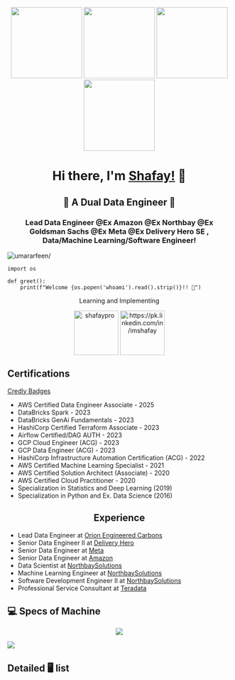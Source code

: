 <p align="center"> <img src="https://octodex.github.com/images/vinyltocat.png" height="160px" width="160px"> <img src="https://octodex.github.com/images/daftpunktocat-thomas.gif" height="160px" width="160px"> <img src="https://octodex.github.com/images/daftpunktocat-guy.gif" height="160px" width="160px"> <img src="https://octodex.github.com/images/Robotocat.png" height="160px" width="160px"></p>

<h1 align="center">Hi there, I'm <a href="https://github.com/shafaypro"  target="_blank">Shafay!</a> 👋</h1>


<h2 align="center">👋 A Dual Data Engineer 👋</h2>
    
<h3 align="center">Lead Data Engineer @Ex Amazon @Ex Northbay @Ex Goldsman Sachs @Ex Meta @Ex Delivery Hero SE , Data/Machine Learning/Software Engineer!</h3>
<p align="left"> <img src="https://komarev.com/ghpvc/?username=Anon-Exloiter&style=flat&color=blueviolet" alt=umararfeen/> </p>

```python3
import os

def greet():
    print(f"Welcome {os.popen('whoami').read().strip()}!! 👋")
```


<p align="center"> Learning and Implementing </p>




<p align="center"> 
<a href="https://pk.linkedin.com/in/imshafay" target="blank"><img align="center" src=https://cdn.jsdelivr.net/npm/simple-icons@3.0.1/icons/twitter.svg alt="shafaypro" height="100" width="100" /></a>
<a href="https://pk.linkedin.com/in/imshafay" target="blank"><img align="center" src=https://cdn.jsdelivr.net/npm/simple-icons@3.0.1/icons/linkedin.svg alt="https://pk.linkedin.com/in/imshafay" height="100" width="100" /></a>    
</p>

<h2> Certifications </h2>
<a href="https://www.credly.com/users/muhammad-shafay-amjad/badges"> Credly Badges</a>


<p aligh="center"> 
<ul>
  <li>AWS Certified Data Engineer Associate - 2025</li>
  <li> DataBricks Spark - 2023 </li>
  <li>DataBricks GenAi Fundamentals - 2023</li>
  <li>HashiCorp Certified Terraform Associate - 2023</li>
  <li>Airflow Certified/DAG AUTH - 2023</li>
  <li>GCP Cloud Engineer (ACG) - 2023</li>
  <li>GCP Data Engineer (ACG) - 2023</li>
  <li>HashiCorp Infrastructure Automation Certification (ACG) - 2022</li>
  <li>AWS Certified Machine Learning Specialist - 2021</li>
  <li>AWS Certified Solution Architect (Associate) - 2020</li>
  <li>AWS Certified Cloud Practitioner - 2020</li>
  <li>Specialization in Statistics and Deep Learning (2019)</li>
  <li>Specialization in Python and Ex. Data Science (2016)</li>
    
</ul>

</p>
<h2 align="center">Experience</h2>

<ul>
  <li>Lead Data Engineer  at <a href="https://orioncarbons.com/"> Orion Engineered Carbons</a></li>
  <li>Senior Data Engineer II  at <a href="https://www.deliveryhero.com/">Delivery Hero</a></li>
  <li>Senior Data Engineer  at <a href="https://www.meta.com"> Meta </a></li>
  <li>Senior Data Engineer  at <a href="https://www.amazon.de">Amazon </a></li>
  <li>Data Scientist  at <a href="https://northbaysolutions.com/">NorthbaySolutions</a></li>
  <li>Machine Learning Engineer  at <a href="https://northbaysolutions.com/">NorthbaySolutions</a></li>
  <li>Software Development Engineer II  at <a href="https://northbaysolutions.com/">NorthbaySolutions</a></li>
  <li>Professional Service Consultant   at <a href="https://www.teradata.com">Teradata</a></li>
</ul>


## 💻 Specs of Machine

<center><a title="System requirements and Rate my PC tool - all at PCGameBenchmark" href="https://www.pcgamebenchmark.com/ratemypc?cpu=intel-core-i9-13900k&memory=64gb&gpu=amd-radeon-rx-7900-xtx&platform=windows"><img src="https://www.pcgamebenchmark.com/signature/intel-core-i9-13900k/64gb/amd-radeon-rx-7900-xtx/forum.png"></a> </center>

<a title="System requirements and Rate my PC tool - all at PCGameBenchmark" href="https://www.pcgamebenchmark.com/ratemypc?cpu=intel-core-i9-13900k&memory=64gb&gpu=amd-radeon-rx-7900-xtx&platform=windows"><img align="center" src="https://www.pcgamebenchmark.com/signature/intel-core-i9-13900k/64gb/amd-radeon-rx-7900-xtx/twitch.png"></a>

## Detailed 🖥️ list


